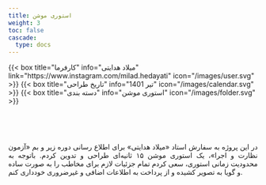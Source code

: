 ```yaml
---
title: استوری موشن
weight: 3
toc: false
cascade:
  type: docs
---
```


<div class="detail">
{{< box title="کارفرما" info="میلاد هدایتی" link="https://www.instagram.com/milad.hedayati" icon="/images/user.svg" >}}
{{< box title="تاریخ طراحی" info="تیر 1401" icon="/images/calendar.svg" >}}
{{< box title="دسته بندی" info="استوری موشن" icon="/images/folder.svg" >}}
</div>

<br/>

![]()

<br/>

<p style="text-align: justify;">
در این پروژه به سفارش استاد «میلاد هدایتی» برای اطلاع رسانی دوره زیر و بم «آزمون نظارت و اجرا»، یک استوری موشن ۱۵ ثانیه‌ای طراحی و تدوین کردم. باتوجه به محدودیت زمانی استوری، سعی کردم تمام جزئیات لازم برای مخاطب را به صورت ساده و گویا به تصویر کشیده و از پرداخت به اطلاعات اضافی و غیرضروری خودداری کنم.
</p>